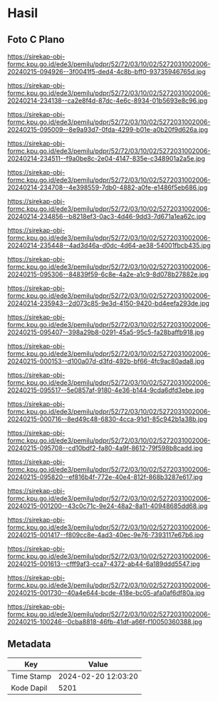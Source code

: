 # Hasil

## Foto C Plano

https://sirekap-obj-formc.kpu.go.id/ede3/pemilu/pdpr/52/72/03/10/02/5272031002006-20240215-094926--3f0041f5-ded4-4c8b-bff0-93735946765d.jpg

https://sirekap-obj-formc.kpu.go.id/ede3/pemilu/pdpr/52/72/03/10/02/5272031002006-20240214-234138--ca2e8f4d-87dc-4e6c-8934-01b5693e8c96.jpg

https://sirekap-obj-formc.kpu.go.id/ede3/pemilu/pdpr/52/72/03/10/02/5272031002006-20240215-095009--8e9a93d7-0fda-4299-b01e-a0b20f9d626a.jpg

https://sirekap-obj-formc.kpu.go.id/ede3/pemilu/pdpr/52/72/03/10/02/5272031002006-20240214-234511--f9a0be8c-2e04-4147-835e-c348901a2a5e.jpg

https://sirekap-obj-formc.kpu.go.id/ede3/pemilu/pdpr/52/72/03/10/02/5272031002006-20240214-234708--4e398559-7db0-4882-a0fe-e1486f5eb686.jpg

https://sirekap-obj-formc.kpu.go.id/ede3/pemilu/pdpr/52/72/03/10/02/5272031002006-20240214-234856--b8218ef3-0ac3-4d46-9dd3-7d671a1ea62c.jpg

https://sirekap-obj-formc.kpu.go.id/ede3/pemilu/pdpr/52/72/03/10/02/5272031002006-20240214-235448--4ad3d46a-d0dc-4d64-ae38-54001fbcb435.jpg

https://sirekap-obj-formc.kpu.go.id/ede3/pemilu/pdpr/52/72/03/10/02/5272031002006-20240215-095306--84839f59-6c8e-4a2e-a1c9-8d078b27882e.jpg

https://sirekap-obj-formc.kpu.go.id/ede3/pemilu/pdpr/52/72/03/10/02/5272031002006-20240214-235943--2d073c85-9e3d-4150-9420-bd4eefa293de.jpg

https://sirekap-obj-formc.kpu.go.id/ede3/pemilu/pdpr/52/72/03/10/02/5272031002006-20240215-095407--398a29b8-0291-45a5-95c5-fa28baffb918.jpg

https://sirekap-obj-formc.kpu.go.id/ede3/pemilu/pdpr/52/72/03/10/02/5272031002006-20240215-000153--d100a07d-d3fd-492b-bf66-4fc9ac80ada8.jpg

https://sirekap-obj-formc.kpu.go.id/ede3/pemilu/pdpr/52/72/03/10/02/5272031002006-20240215-095517--5e0857af-9180-4e36-b144-9cda6dfd3ebe.jpg

https://sirekap-obj-formc.kpu.go.id/ede3/pemilu/pdpr/52/72/03/10/02/5272031002006-20240215-000716--8ed49c48-6830-4cca-91d1-85c942b1a38b.jpg

https://sirekap-obj-formc.kpu.go.id/ede3/pemilu/pdpr/52/72/03/10/02/5272031002006-20240215-095708--cd10bdf2-fa80-4a9f-8612-79f598b8cadd.jpg

https://sirekap-obj-formc.kpu.go.id/ede3/pemilu/pdpr/52/72/03/10/02/5272031002006-20240215-095820--ef816b4f-772e-40e4-812f-868b3287e617.jpg

https://sirekap-obj-formc.kpu.go.id/ede3/pemilu/pdpr/52/72/03/10/02/5272031002006-20240215-001200--43c0c71c-9e24-48a2-8a11-40948685dd68.jpg

https://sirekap-obj-formc.kpu.go.id/ede3/pemilu/pdpr/52/72/03/10/02/5272031002006-20240215-001417--f809cc8e-4ad3-40ec-9e76-7393117e67b6.jpg

https://sirekap-obj-formc.kpu.go.id/ede3/pemilu/pdpr/52/72/03/10/02/5272031002006-20240215-001613--cfff9af3-cca7-4372-ab44-6a189ddd5547.jpg

https://sirekap-obj-formc.kpu.go.id/ede3/pemilu/pdpr/52/72/03/10/02/5272031002006-20240215-001730--40a4e644-bcde-418e-bc05-afa0af6df80a.jpg

https://sirekap-obj-formc.kpu.go.id/ede3/pemilu/pdpr/52/72/03/10/02/5272031002006-20240215-100246--0cba8818-46fb-41df-a66f-f10050360388.jpg


## Metadata

| Key        | Value               |
| ---------- | ------------------- |
| Time Stamp | 2024-02-20 12:03:20 |
| Kode Dapil | 5201                |




